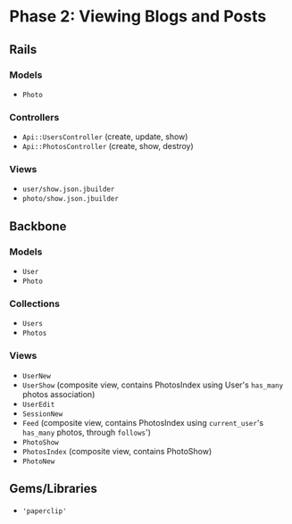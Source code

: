 # Phase 2: Viewing Blogs and Posts

## Rails
### Models
* `Photo`


### Controllers
* `Api::UsersController` (create, update, show)
* `Api::PhotosController` (create, show, destroy)

### Views
* `user/show.json.jbuilder`
* `photo/show.json.jbuilder`

## Backbone
### Models
* `User`
* `Photo`

### Collections
* `Users`
* `Photos`

### Views
* `UserNew`
* `UserShow` (composite view, contains PhotosIndex using User's `has_many` photos association)
* `UserEdit`
* `SessionNew`
* `Feed` (composite view, contains PhotosIndex using `current_user`'s `has_many` photos, through `follows`')
* `PhotoShow`
* `PhotosIndex` (composite view, contains PhotoShow)
* `PhotoNew`

## Gems/Libraries
* `'paperclip'`
